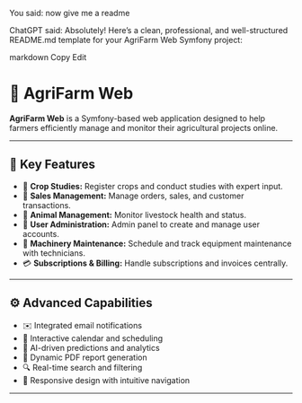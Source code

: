 You said:
now give me a readme

ChatGPT said:
Absolutely! Here’s a clean, professional, and well-structured README.md template for your AgriFarm Web Symfony project:

markdown
Copy
Edit
# 🌾 AgriFarm Web

**AgriFarm Web** is a Symfony-based web application designed to help farmers efficiently manage and monitor their agricultural projects online.

---

## 🧩 Key Features

- 🌱 **Crop Studies:** Register crops and conduct studies with expert input.  
- 🛒 **Sales Management:** Manage orders, sales, and customer transactions.  
- 🐄 **Animal Management:** Monitor livestock health and status.  
- 👤 **User Administration:** Admin panel to create and manage user accounts.  
- 🚜 **Machinery Maintenance:** Schedule and track equipment maintenance with technicians.  
- 💳 **Subscriptions & Billing:** Handle subscriptions and invoices centrally.

---

## ⚙️ Advanced Capabilities

- ✉️ Integrated email notifications  
- 📅 Interactive calendar and scheduling  
- 🤖 AI-driven predictions and analytics  
- 📄 Dynamic PDF report generation  
- 🔍 Real-time search and filtering  
- 🎨 Responsive design with intuitive navigation

---
